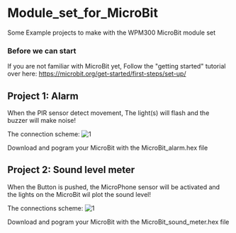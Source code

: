 # Module_set_for_MicroBit

Some Example projects to make with the WPM300 MicroBit module set

### Before we can start
If you are not familiar with MicroBit yet, Follow the "getting started" tutorial over here: https://microbit.org/get-started/first-steps/set-up/

## Project 1: Alarm

When the PIR sensor detect movement, The light(s) will flash and the buzzer will make noise!

The connection scheme:
![1](https://github.com/WhaddaMakers/Module_set_for_MicroBit/blob/main/Alarm.jpg)

Download and pogram your MicroBit with the MicroBit_alarm.hex file


## Project 2: Sound level meter

When the Button is pushed, the MicroPhone sensor will be activated and the lights on the MicroBit wil plot the sound level!

The connections scheme:
![1](https://github.com/WhaddaMakers/Module_set_for_MicroBit/blob/main/Sound%20Meter.jpg)

Download and pogram your MicroBit with the MicroBit_sound_meter.hex file
